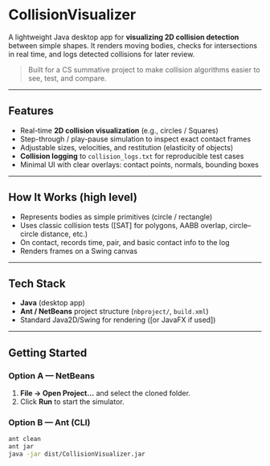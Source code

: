 # CollisionVisualizer

A lightweight Java desktop app for **visualizing 2D collision detection** between simple shapes. It renders moving bodies, checks for intersections in real time, and logs detected collisions for later review.

> Built for a CS summative project to make collision algorithms easier to see, test, and compare.

---

## Features
- Real-time **2D collision visualization** (e.g., circles / Squares)
- Step-through / play-pause simulation to inspect exact contact frames
- Adjustable sizes, velocities, and restitution (elasticity of objects)
- **Collision logging** to `collision_logs.txt` for reproducible test cases
- Minimal UI with clear overlays: contact points, normals, bounding boxes

---

## How It Works (high level)
- Represents bodies as simple primitives (circle / rectangle)
- Uses classic collision tests ([SAT] for polygons, AABB overlap, circle–circle distance, etc.)
- On contact, records time, pair, and basic contact info to the log
- Renders frames on a Swing canvas

---

## Tech Stack
- **Java** (desktop app)
- **Ant / NetBeans** project structure (`nbproject/`, `build.xml`)
- Standard Java2D/Swing for rendering ([or JavaFX if used])

---

## Getting Started

### Option A — NetBeans
1. **File → Open Project…** and select the cloned folder.
2. Click **Run** to start the simulator.

### Option B — Ant (CLI)
```bash
ant clean
ant jar
java -jar dist/CollisionVisualizer.jar
